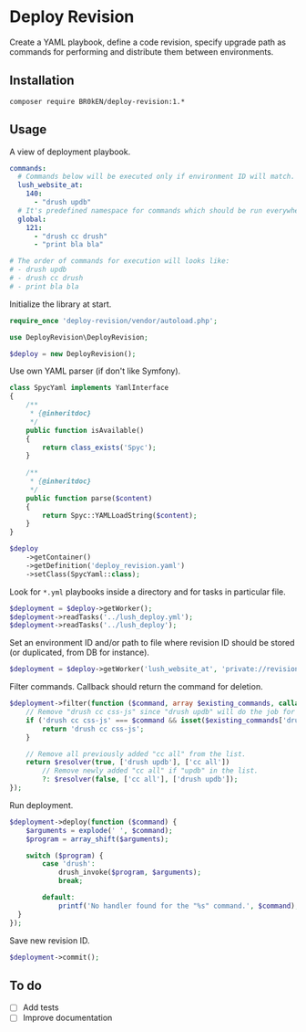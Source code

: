 # Deploy Revision

Create a YAML playbook, define a code revision, specify upgrade path as commands for performing and distribute them between environments.

## Installation

```shell
composer require BR0kEN/deploy-revision:1.*
```

## Usage

A view of deployment playbook.

```yaml
commands:
  # Commands below will be executed only if environment ID will match.
  lush_website_at:
    140:
      - "drush updb"
  # It's predefined namespace for commands which should be run everywhere and every time.
  global:
    121:
      - "drush cc drush"
      - "print bla bla"

# The order of commands for execution will looks like:
# - drush updb
# - drush cc drush
# - print bla bla
```

Initialize the library at start.

```php
require_once 'deploy-revision/vendor/autoload.php';

use DeployRevision\DeployRevision;

$deploy = new DeployRevision();
```

Use own YAML parser (if don't like Symfony).

```php
class SpycYaml implements YamlInterface
{
    /**
     * {@inheritdoc}
     */
    public function isAvailable()
    {
        return class_exists('Spyc');
    }
    
    /**
     * {@inheritdoc}
     */
    public function parse($content)
    {
        return Spyc::YAMLLoadString($content);
    }
}

$deploy
    ->getContainer()
    ->getDefinition('deploy_revision.yaml')
    ->setClass(SpycYaml::class);
```

Look for `*.yml` playbooks inside a directory and for tasks in particular file.

```php
$deployment = $deploy->getWorker();
$deployment->readTasks('../lush_deploy.yml');
$deployment->readTasks('../lush_deploy');
```

Set an environment ID and/or path to file where revision ID should be stored (or duplicated, from DB for instance).

```php
$deployment = $deploy->getWorker('lush_website_at', 'private://revisions/revision');
```

Filter commands. Callback should return the command for deletion.

```php
$deployment->filter(function ($command, array $existing_commands, callable $resolver) {
    // Remove "drush cc css-js" since "drush updb" will do the job for it.
    if ('drush cc css-js' === $command && isset($existing_commands['drush updb'])) {
        return 'drush cc css-js'; 
    }

    // Remove all previously added "cc all" from the list.
    return $resolver(true, ['drush updb'], ['cc all'])
        // Remove newly added "cc all" if "updb" in the list.
        ?: $resolver(false, ['cc all'], ['drush updb']); 
});
```

Run deployment.

```php
$deployment->deploy(function ($command) {
    $arguments = explode(' ', $command);
    $program = array_shift($arguments);

    switch ($program) {
        case 'drush':
            drush_invoke($program, $arguments);
            break;

        default:
            printf('No handler found for the "%s" command.', $command);
  }
});
```

Save new revision ID.

```php
$deployment->commit();
```

## To do

- [ ] Add tests
- [ ] Improve documentation
